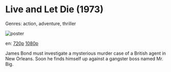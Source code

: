 # Live and Let Die (1973)

Genres: action, adventure, thriller

![poster](http://image.tmdb.org/t/p/w500/smcdGfEPCrpsawRst1YBv934vFA.jpg)

en:
  [720p](magnet:?xt=urn:btih:B96178C5B6980E7C1311CF586369C58B6589F60B&tr=udp://glotorrents.pw:6969/announce&tr=udp://tracker.opentrackr.org:1337/announce&tr=udp://torrent.gresille.org:80/announce&tr=udp://tracker.openbittorrent.com:80&tr=udp://tracker.coppersurfer.tk:6969&tr=udp://tracker.leechers-paradise.org:6969&tr=udp://p4p.arenabg.ch:1337&tr=udp://tracker.internetwarriors.net:1337)
  [1080p](magnet:?xt=urn:btih:85ADE3678BF4CE9AA4B02BFDF1BD5691FBA4E9E3&tr=udp://glotorrents.pw:6969/announce&tr=udp://tracker.opentrackr.org:1337/announce&tr=udp://torrent.gresille.org:80/announce&tr=udp://tracker.openbittorrent.com:80&tr=udp://tracker.coppersurfer.tk:6969&tr=udp://tracker.leechers-paradise.org:6969&tr=udp://p4p.arenabg.ch:1337&tr=udp://tracker.internetwarriors.net:1337)
  


James Bond must investigate a mysterious murder case of a British agent in New Orleans. Soon he finds himself up against a gangster boss named Mr. Big.
